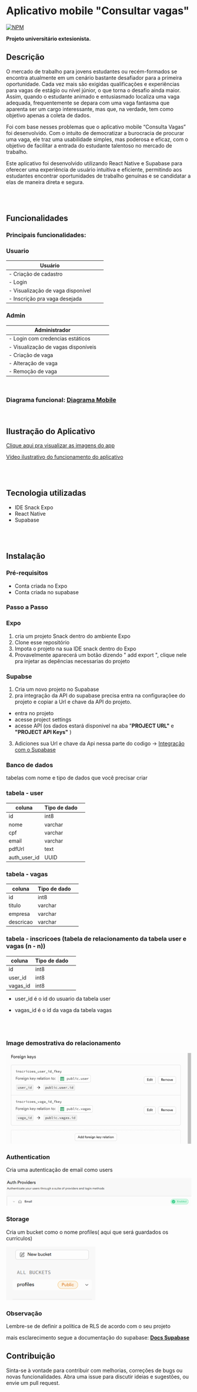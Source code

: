 # Aplicativo mobile "Consultar vagas"

[![NPM](https://img.shields.io/npm/l/react)](https://github.com/Tfonseca200/Projeto-PMA/blob/main/LICENSE) 


__Projeto universitário extesionista.__

## Descrição

O mercado de trabalho para jovens estudantes ou recém-formados se encontra atualmente em um cenário bastante desafiador para a primeira oportunidade. Cada vez mais são exigidas qualificações e experiências para vagas de estágio ou nível júnior, o que torna o desafio ainda maior. Assim, quando o estudante animado e entusiasmado localiza uma vaga adequada, frequentemente se depara com uma vaga fantasma que aparenta ser um cargo interessante, mas que, na verdade, tem como objetivo apenas a coleta de dados.

Foi com base nesses problemas que o aplicativo mobile “Consulta Vagas” foi desenvolvido. Com o intuito de democratizar a burocracia de procurar uma vaga, ele traz uma usabilidade simples, mas poderosa e eficaz, com o objetivo de facilitar a entrada do estudante talentoso no mercado de trabalho.

Este aplicativo foi desenvolvido utilizando React Native e Supabase para oferecer uma experiência de usuário intuitiva e eficiente, permitindo aos estudantes encontrar oportunidades de trabalho genuínas e se candidatar a elas de maneira direta e segura.


<br>
<br>


## Funcionalidades

### Principais funcionalidades:

### __Usuario__

| Usuário |                 |            |
|-----------|-------------------------|--------------|
| - Criação de cadastro               |              |
| - Login                             |              | 
| - Visualização de vaga disponível   |              | 
| - Inscrição pra vaga desejada       |              | 



### __Admin__


| Administrador |                 |                  |
|-----------|-------------------------|--------------|
| - Login com credencias estáticos    |              |
| - Visualização de vagas disponíveis |              | 
| - Criação de vaga                   |              | 
| - Alteração de vaga                 |              | 
| - Remoção de vaga                   |              | 


<br>

### __Diagrama funcional__: [Diagrama Mobile](midia_app/Diagrama%20Mobile.pdf)

<br>

## Ilustração do Aplicativo

[Clique aqui pra visualizar as imagens do app](midia_app/caputura_telas.md)

[Vídeo ilustrativo do funcionamento do aplicativo](https://github.com/Tfonseca200/Projeto-PMA/blob/main/midia_app/video_ilustrativo.mp4)



<br>
<br>



## Tecnologia utilizadas

- IDE Snack Expo
- React Native
- Supabase


<br>
<br>

## Instalação

### Pré-requisitos

- Conta criada no Expo
- Conta criada no supabase

### Passo a Passo

### Expo

1. cria um projeto Snack dentro do ambiente Expo
2. Clone esse repositório 
3. Impota o projeto na sua IDE snack dentro do Expo
4. Provavelmente aparecerá um botão dizendo " add export ",   clique nele pra injetar as depências necessarias do projeto

### Supabse

1. Cria um novo projeto no Supabase
2. pra integração da API do supabase precisa entra na configuraçõee do projeto e copiar a Url e chave da API do projeto.

- entra no projeto
- acesse project settings
- acesse API (os dados estará disponivel na aba "__PROJECT URL"__ e __"PROJECT API Keys"__ )


3. Adiciones sua Url e chave da Api nessa parte do codigo -> [Integração com o Supabase](src/Services/supabase.js)


### Banco de dados

tabelas com nome e tipo de dados que você precisar criar

### tabela - __user__

| coluna |  Tipo de dado     |            |
|-----------|--------------|-------------|
| id        |   int8       | 
| nome      |   varchar    | 
| cpf       |   varchar    |
| email     |   varchar    |
| pdfUrl    |   text       | 
| auth_user_id  |   UUID      |


### tabela - __vagas__

| coluna |  Tipo de dado     |            |
|-----------|--------------|-------------|
| id        |   int8       |
| titulo    |   varchar    | 
| empresa   |   varchar    |
| descricao |   varchar    |


### tabela - __inscricoes__ (tabela de relacionamento da tabela user e vagas (n - n))

| coluna |  Tipo de dado     |            |
|-----------|--------------|-------------|
| id        |   int8       |
| user_id   |   int8       |
| vagas_id  |   int8       |

- user_id é o id do usuario da tabela user

- vagas_id é o id da vaga da tabela vagas

<br>
<br>

### Image demostrativa do relacionamento

![relacionamento de tabelas](midia_app/Img_app/relacionamento.png)



### Authentication

Cria uma autenticação de email como users

![liberação de autenticação de email](midia_app/Img_app/email.png)


### Storage

Cria um bucket como o nome profiles( aqui que será guardados os curriculos)

![bucket](midia_app/Img_app/bucket.png)


### Observação

Lembre-se de definir a política de RLS de acordo com o seu projeto

mais esclarecimento segue a documentação do supabase: __[Docs Supabase](https://supabase.com/docs)__

## Contribuição

Sinta-se à vontade para contribuir com melhorias, correções de bugs ou novas funcionalidades. Abra uma issue para discutir ideias e sugestões, ou envie um pull request.

